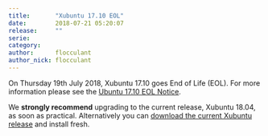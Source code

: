 ```yaml
---
title:       "Xubuntu 17.10 EOL"
date:        2018-07-21 05:20:07
release:     ""
serie:       
category:    
author:      flocculant
author_nick: flocculant
---
```


On Thursday 19th July 2018, Xubuntu 17.10 goes End of Life (EOL). For more information please see the [Ubuntu 17.10 EOL Notice](https://lists.ubuntu.com/archives/ubuntu-announce/2018-July/000233.html).

We **strongly recommend** upgrading to the current release, Xubuntu 18.04, as soon as practical. Alternatively you can [download the current Xubuntu release](https://xubuntu.org/download) and install fresh.
